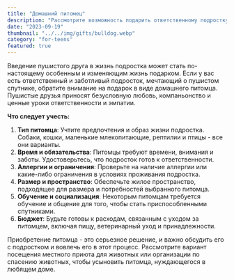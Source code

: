 ```yaml
---
title: "Домашний питомец"
description: "Рассмотрите возможность подарить ответственному подростку пушистого друга"
date: "2023-09-19"
thumbnail: "../../img/gifts/bulldog.webp"
category: "for-teens"
featured: true
---
```

Введение пушистого друга в жизнь подростка может стать по-настоящему особенным и изменяющим жизнь подарком. Если у вас есть ответственный и заботливый подросток, мечтающий о пушистом спутнике, обратите внимание на подарок в виде домашнего питомца. Пушистые друзья приносят безусловную любовь, компаньонство и ценные уроки ответственности и эмпатии.

**Что следует учесть:**
1. **Тип питомца**: Учтите предпочтения и образ жизни подростка. Собаки, кошки, маленькие млекопитающие, рептилии и птицы - все они варианты.
2. **Время и обязательства**: Питомцы требуют времени, внимания и заботы. Удостоверьтесь, что подросток готов к ответственности.
3. **Аллергии и ограничения**: Проверьте на наличие аллергии или какие-либо ограничения в условиях проживания подростка.
4. **Размер и пространство**: Обеспечьте жилое пространство, подходящее для размера и потребностей выбранного питомца.
5. **Обучение и социализация**: Некоторым питомцам требуется обучение и общение для того, чтобы стать приспособленными спутниками.
6. **Бюджет**: Будьте готовы к расходам, связанным с уходом за питомцем, включая пищу, ветеринарный уход и принадлежности.

Приобретение питомца - это серьезное решение, и важно обсудить его с подростком и вовлечь его в этот процесс. Рассмотрите вариант посещения местного приюта для животных или организации по спасению животных, чтобы усыновить питомца, нуждающегося в любящем доме.
